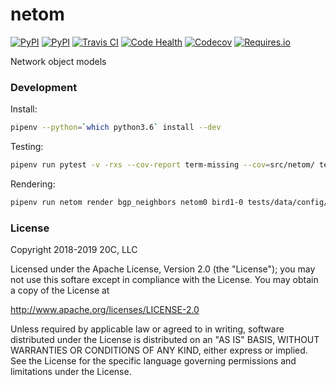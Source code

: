 
# netom

[![PyPI](https://img.shields.io/pypi/v/netom.svg?maxAge=3600)](https://pypi.python.org/pypi/netom)
[![PyPI](https://img.shields.io/pypi/pyversions/netom.svg?maxAge=3600)](https://pypi.python.org/pypi/netom)
[![Travis CI](https://img.shields.io/travis/20c/netom.svg?maxAge=3600)](https://travis-ci.org/20c/netom)
[![Code Health](https://landscape.io/github/20c/netom/master/landscape.svg?style=flat)](https://landscape.io/github/20c/netom/master)
[![Codecov](https://img.shields.io/codecov/c/github/20c/netom/master.svg?maxAge=3600)](https://codecov.io/github/20c/netom)
[![Requires.io](https://img.shields.io/requires/github/20c/netom.svg?maxAge=3600)](https://requires.io/github/20c/netom/requirements)

Network object models


### Development

Install:
```sh
pipenv --python=`which python3.6` install --dev
```

Testing:
```sh
pipenv run pytest -v -rxs --cov-report term-missing --cov=src/netom/ tests/
```

Rendering:

```sh
pipenv run netom render bgp_neighbors netom0 bird1-0 tests/data/config/bgp/neighbors.yml
```


### License

Copyright 2018-2019 20C, LLC

Licensed under the Apache License, Version 2.0 (the "License");
you may not use this softare except in compliance with the License.
You may obtain a copy of the License at

   http://www.apache.org/licenses/LICENSE-2.0

Unless required by applicable law or agreed to in writing, software
distributed under the License is distributed on an "AS IS" BASIS,
WITHOUT WARRANTIES OR CONDITIONS OF ANY KIND, either express or implied.
See the License for the specific language governing permissions and
limitations under the License.
